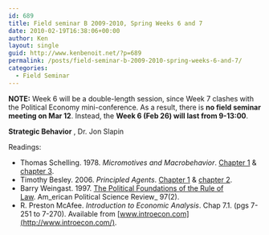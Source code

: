 ```yaml
---
id: 689
title: Field seminar B 2009-2010, Spring Weeks 6 and 7
date: 2010-02-19T16:38:06+00:00
author: Ken
layout: single
guid: http://www.kenbenoit.net/?p=689
permalink: /posts/field-seminar-b-2009-2010-spring-weeks-6-and-7/
categories:
  - Field Seminar
---
```

**NOTE:** Week 6 will be a double-length session, since Week 7 clashes with the Political Economy mini-conference. As a result, there is **no field seminar meeting on Mar 12**. Instead, the **Week 6 (Feb 26) will last from 9-13:00**.

**Strategic Behavior** , Dr. Jon Slapin

Readings:

  * Thomas Schelling. 1978. _Micromotives and Macrobehavior_. [Chapter 1](http://www.tcd.ie/Political_Science/local/courses/fieldsem/Schelling_MmMb_Ch1.pdf) & [chapter 3](http://www.tcd.ie/Political_Science/local/courses/fieldsem/Schelling_MmMb_Ch3.pdf).
  * Timothy Besley. 2006. _Principled Agents_. [Chapter 1](http://www.tcd.ie/Political_Science/local/courses/fieldsem/Besley_Ch1.pdf) & [chapter 2](http://www.tcd.ie/Political_Science/local/courses/fieldsem/Besley_Ch2.pdf).
  * Barry Weingast. 1997. [The Political Foundations of the Rule of Law](http://www.tcd.ie/Political_Science/local/courses/fieldsem/Weingast_APSR_1997.pdf). Am_erican Political Science Review_ 97(2).
  * R. Preston McAfee. _Introduction to Economic Analysis_. Chap 7.1. (pgs 7-251 to 7-270). Available from [www.introecon.com](http://www.introecon.com/).
